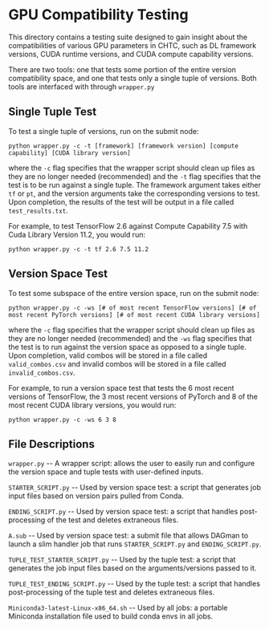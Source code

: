 # GPU Compatibility Testing
This directory contains a testing suite designed to gain insight about the compatibilities of various GPU 
parameters in CHTC, such as DL framework versions, CUDA runtime versions, and CUDA compute capability versions. 

There are two tools: one that tests some portion of the entire version compatibility space, and one that tests only a single tuple of versions. Both tools are interfaced with through ```wrapper.py```

## Single Tuple Test

To test a single tuple of versions, run on the submit node:

```python wrapper.py -c -t [framework] [framework version] [compute capability] [CUDA library version]```

where the ```-c``` flag specifies that the wrapper script should clean up files as they are no longer needed (recommended) and the ```-t``` flag specifies that the test is to be run against a single tuple. The framework argument takes either ```tf``` or ```pt```, and the version arguments take the corresponding versions to test. Upon completion, the results of the test will be output in a file called ```test_results.txt```.

For example, to test TensorFlow 2.6 against Compute Capability 7.5 with Cuda Library Version 11.2, you would run:

```python wrapper.py -c -t tf 2.6 7.5 11.2```

## Version Space Test

To test some subspace of the entire version space, run on the submit node:

```python wrapper.py -c -ws [# of most recent TensorFlow versions] [# of most recent PyTorch versions] [# of most recent CUDA library versions]```

where the ```-c``` flag specifies that the wrapper script should clean up files as they are no longer needed (recommended) and the ```-ws``` flag specifies that the test is to run against the version space as opposed to a single tuple. Upon completion, valid combos will be stored in a file called ```valid_combos.csv``` and invalid combos will be stored in a file called ```invalid_combos.csv```.

For example, to run a version space test that tests the 6 most recent versions of TensorFlow, the 3 most recent versions of PyTorch and 8 of the most recent CUDA library versions, you would run:

```python wrapper.py -c -ws 6 3 8```



## File Descriptions
```wrapper.py``` -- A wrapper script: allows the user to easily run and configure the version space and tuple tests with user-defined inputs.

```STARTER_SCRIPT.py``` -- Used by version space test: a script that generates job input files based on version pairs pulled from Conda.

```ENDING_SCRIPT.py``` -- Used by version space test: a script that handles post-processing of the test and deletes extraneous files.

```A.sub``` -- Used by version space test: a submit file that allows DAGman to launch a slim handler job that runs ```STARTER_SCRIPT.py``` and ```ENDING_SCRIPT.py```.

```TUPLE_TEST_STARTER_SCRIPT.py``` -- Used by the tuple test: a script that generates the job input files based on the arguments/versions passed to it.

```TUPLE_TEST_ENDING_SCRIPT.py``` -- Used by the tuple test: a script that handles post-processing of the tuple test and deletes extraneous files.

```Miniconda3-latest-Linux-x86_64.sh``` -- Used by all jobs: a portable Miniconda installation file used to build conda envs in all jobs.



